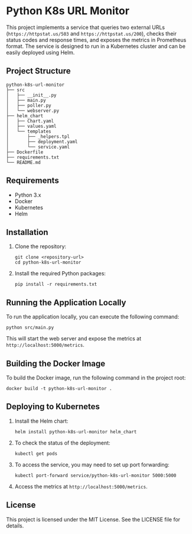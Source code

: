 # Python K8s URL Monitor

This project implements a service that queries two external URLs (`https://httpstat.us/503` and `https://httpstat.us/200`), checks their status codes and response times, and exposes the metrics in Prometheus format. The service is designed to run in a Kubernetes cluster and can be easily deployed using Helm.

## Project Structure

```
python-k8s-url-monitor
├── src
│   ├── __init__.py
│   ├── main.py
│   ├── poller.py
│   └── webserver.py
├── helm_chart
│   ├── Chart.yaml
│   ├── values.yaml
│   └── templates
│       ├── _helpers.tpl
│       ├── deployment.yaml
│       └── service.yaml
├── Dockerfile
├── requirements.txt
└── README.md
```

## Requirements

- Python 3.x
- Docker
- Kubernetes
- Helm

## Installation

1. Clone the repository:
   ```
   git clone <repository-url>
   cd python-k8s-url-monitor
   ```

2. Install the required Python packages:
   ```
   pip install -r requirements.txt
   ```

## Running the Application Locally

To run the application locally, you can execute the following command:
```
python src/main.py
```
This will start the web server and expose the metrics at `http://localhost:5000/metrics`.

## Building the Docker Image

To build the Docker image, run the following command in the project root:
```
docker build -t python-k8s-url-monitor .
```

## Deploying to Kubernetes

1. Install the Helm chart:
   ```
   helm install python-k8s-url-monitor helm_chart
   ```

2. To check the status of the deployment:
   ```
   kubectl get pods
   ```

3. To access the service, you may need to set up port forwarding:
   ```
   kubectl port-forward service/python-k8s-url-monitor 5000:5000
   ```

4. Access the metrics at `http://localhost:5000/metrics`.

## License

This project is licensed under the MIT License. See the LICENSE file for details.